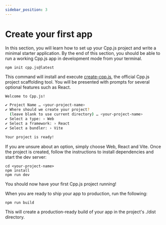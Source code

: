 ```yaml
---
sidebar_position: 3
---
```


# Create your first app
In this section, you will learn how to set up your Cpp.js project and write a minimal starter application. By the end of this section, you should be able to run a working Cpp.js app in development mode from your terminal.

```shell npm2yarn
npm init cpp.js@latest
```

This command will install and execute [create-cpp.js](https://github.com/bugra9/cpp.js/tree/main/core/cppjs-core-sample-creator), the official Cpp.js project scaffolding tool. You will be presented with prompts for several optional features such as React.

```bash
Welcome to Cpp.js!

✔ Project Name … <your-project-name>
✔ Where should we create your project?
  (leave blank to use current directory) … <your-project-name>
✔ Select a type: › Web
✔ Select a framework: › React
✔ Select a bundler: › Vite

Your project is ready!
```

If you are unsure about an option, simply choose Web, React and Vite. Once the project is created, follow the instructions to install dependencies and start the dev server:

```shell npm2yarn
cd <your-project-name>
npm install
npm run dev
```

You should now have your first Cpp.js project running!

When you are ready to ship your app to production, run the following:

```shell npm2yarn
npm run build
```

This will create a production-ready build of your app in the project's ./dist directory. 
